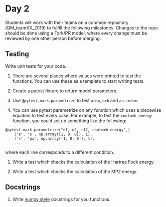 # Day 2 

Students will work with their teams on a common repository (QM_teamXX_2019) to fulfill the following milestones. Changes to the repo should be done using a Fork/PR model, where every change must be reviewed by one other person before merging.

## Testing 
Write unit tests for your code. 

1. There are several places where values were printed to test the functions. You can use these as a template to start writing tests.

1. Create a pytest fixture to return model parameters.

1. Use `@pytest.mark.parametrize` to test `atom`, `orb` and `ao_index`.

1. You can use pytest parametrize on any function which uses a piecewise equation to test every case. For example, to test the `coulomb_energy` function, you could set up something like the following:

```
@pytest.mark.parametrize("o1, o2, r12, coulomb_energy",[
    ('s', 's', np.array([1, 0, 0]), 1),
    ('s', 'px', np.array([1, 0, 0]), 1), 
    ...
```

where each line corresponds to a different condition. 

1. Write a test which checks the calculation of the Hartree Fock energy.

1. Write a test which checks the calculation of the MP2 energy.

## Docstrings
1. Write [numpy style](https://numpydoc.readthedocs.io/en/latest/format.html) docstrings for you functions. 
